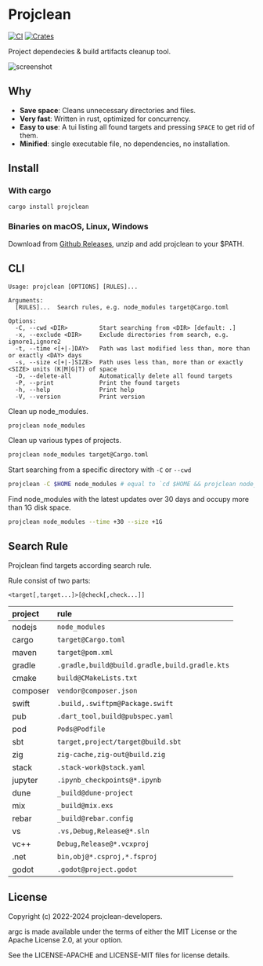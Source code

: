 # Projclean

[![CI](https://github.com/sigoden/projclean/actions/workflows/ci.yaml/badge.svg)](https://github.com/sigoden/projclean/actions/workflows/ci.yaml)
[![Crates](https://img.shields.io/crates/v/projclean.svg)](https://crates.io/crates/projclean)

Project dependecies & build artifacts cleanup tool.

![screenshot](https://github.com/sigoden/projclean/assets/4012553/a875c5f2-e87e-4b74-a48e-3636024d31eb)

## Why

- **Save space**: Cleans unnecessary directories and files.
- **Very fast**: Written in rust, optimized for concurrency.
- **Easy to use**: A tui listing all found targets and pressing `SPACE` to get rid of them.
- **Minified**: single executable file, no dependencies, no installation.

## Install

### With cargo

```
cargo install projclean
```

### Binaries on macOS, Linux, Windows

Download from [Github Releases](https://github.com/sigoden/projclean/releases), unzip and add projclean to your $PATH.

## CLI

```
Usage: projclean [OPTIONS] [RULES]...

Arguments:
  [RULES]...  Search rules, e.g. node_modules target@Cargo.toml

Options:
  -C, --cwd <DIR>         Start searching from <DIR> [default: .]
  -x, --exclude <DIR>     Exclude directories from search, e.g. ignore1,ignore2
  -t, --time <[+|-]DAY>   Path was last modified less than, more than or exactly <DAY> days
  -s, --size <[+|-]SIZE>  Path uses less than, more than or exactly <SIZE> units (K|M|G|T) of space
  -D, --delete-all        Automatically delete all found targets
  -P, --print             Print the found targets
  -h, --help              Print help
  -V, --version           Print version
```

Clean up node_modules.

```sh
projclean node_modules
```

Clean up various types of projects.

```sh
projclean node_modules target@Cargo.toml
```

Start searching from a specific directory with `-C` or `--cwd`

```sh
projclean -C $HOME node_modules # equal to `cd $HOME && projclean node_modules`
```

Find node_modules with the latest updates over 30 days and occupy more than 1G disk space.
```sh
projclean node_modules --time +30 --size +1G
```

## Search Rule

Projclean find targets according search rule.

Rule consist of two parts:

```
<target[,target...]>[@check[,check...]]
```

| project  | rule                                          |
| :------- | :-------------------------------------------- |
| nodejs   | `node_modules`                                |
| cargo    | `target@Cargo.toml`                           |
| maven    | `target@pom.xml`                              |
| gradle   | `.gradle,build@build.gradle,build.gradle.kts` |
| cmake    | `build@CMakeLists.txt`                        |
| composer | `vendor@composer.json`                        |
| swift    | `.build,.swiftpm@Package.swift`               |
| pub      | `.dart_tool,build@pubspec.yaml`               |
| pod      | `Pods@Podfile`                                |
| sbt      | `target,project/target@build.sbt`             |
| zig      | `zig-cache,zig-out@build.zig`                 |
| stack    | `.stack-work@stack.yaml`                      |
| jupyter  | `.ipynb_checkpoints@*.ipynb`                  |
| dune     | `_build@dune-project`                         |
| mix      | `_build@mix.exs`                              |
| rebar    | `_build@rebar.config`                         |
| vs       | `.vs,Debug,Release@*.sln`                     |
| vc++     | `Debug,Release@*.vcxproj`                     |
| .net     | `bin,obj@*.csproj,*.fsproj`                   |
| godot    | `.godot@project.godot`                        |

## License

Copyright (c) 2022-2024 projclean-developers.

argc is made available under the terms of either the MIT License or the Apache License 2.0, at your option.

See the LICENSE-APACHE and LICENSE-MIT files for license details.